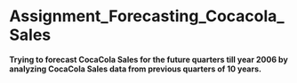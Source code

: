# Assignment_Forecasting_Cocacola_Sales

**Trying to forecast CocaCola Sales for the future quarters till year 2006 by analyzing CocaCola Sales data from previous quarters of 10 years.**
